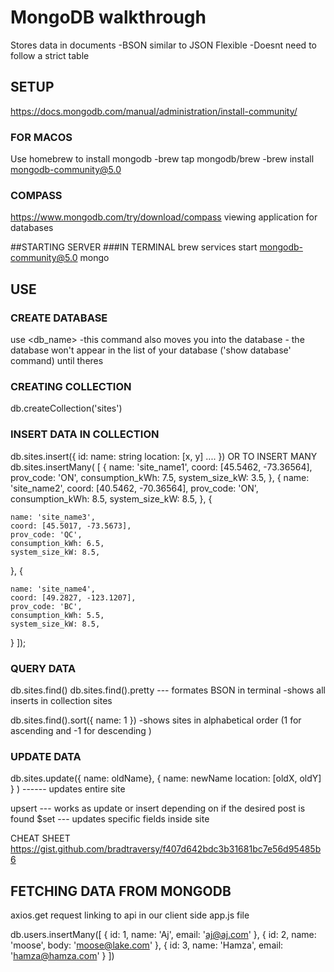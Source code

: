 # MongoDB walkthrough
  Stores data in documents
    -BSON similar to JSON 
  Flexible
   -Doesnt need to follow a strict table

## SETUP

https://docs.mongodb.com/manual/administration/install-community/

### FOR MACOS
  Use homebrew to install mongodb 
   -brew tap mongodb/brew
   -brew install mongodb-community@5.0
### COMPASS

https://www.mongodb.com/try/download/compass
viewing application for databases 


##STARTING SERVER
###IN TERMINAL
  brew services start mongodb-community@5.0
  mongo

## USE
### CREATE DATABASE
  use <db_name>
    -this command also moves you into the database
    - the database won't appear in the list of your database ('show database' command) until theres
### CREATING COLLECTION
  db.createCollection('sites')

### INSERT DATA IN COLLECTION
  db.sites.insert({
    id:
    name: string
    location: [x, y]
    ....
  })
  OR TO INSERT MANY 
  db.sites.insertMany(
  [
  {
    name: 'site_name1',
    coord: [45.5462, -73.36564],
    prov_code: 'ON',
    consumption_kWh: 7.5,
    system_size_kW: 3.5,
  },
   {
    name: 'site_name2',
    coord: [40.5462, -70.36564],
    prov_code: 'ON',
    consumption_kWh: 8.5,
    system_size_kW: 8.5,
  },
  {

    name: 'site_name3',
    coord: [45.5017, -73.5673],
    prov_code: 'QC',
    consumption_kWh: 6.5,
    system_size_kW: 8.5,
  },
  {

    name: 'site_name4',
    coord: [49.2827, -123.1207],
    prov_code: 'BC',
    consumption_kWh: 5.5,
    system_size_kW: 8.5,
  }
  ]);
  
### QUERY DATA
  db.sites.find()
  db.sites.find().pretty --- formates BSON in terminal
    -shows all inserts in collection sites
  
  db.sites.find().sort({ name: 1 })
  -shows sites in alphabetical order (1 for ascending and -1 for descending )
  
### UPDATE DATA
  db.sites.update({ name: oldName},
    {
    name: newName
    location: [oldX, oldY]
    }
  ) ------ updates entire site

  upsert --- works as update or insert depending on if the desired post is found
  $set --- updates specific fields inside site

CHEAT SHEET
https://gist.github.com/bradtraversy/f407d642bdc3b31681bc7e56d95485b6  

## FETCHING DATA FROM MONGODB
  axios.get request linking to api in our client side app.js file

  db.users.insertMany([
{
    id: 1,
    name: 'Aj',
    email: 'aj@aj.com'
  },
  {
    id: 2,
    name: 'moose',
    body: 'moose@lake.com'
  },
  {
    id: 3,
    name: 'Hamza',
    email: 'hamza@hamza.com'
  }
])